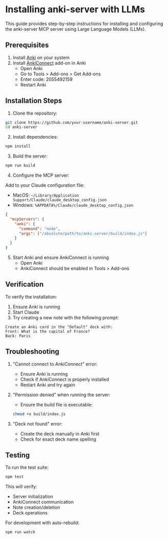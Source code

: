 # Installing anki-server with LLMs

This guide provides step-by-step instructions for installing and configuring the anki-server MCP server using Large Language Models (LLMs).

## Prerequisites

1. Install [Anki](https://apps.ankiweb.net/) on your system
2. Install [AnkiConnect](https://ankiweb.net/shared/info/2055492159) add-on in Anki
   - Open Anki
   - Go to Tools > Add-ons > Get Add-ons
   - Enter code: 2055492159
   - Restart Anki

## Installation Steps

1. Clone the repository:
```bash
git clone https://github.com/your-username/anki-server.git
cd anki-server
```

2. Install dependencies:
```bash
npm install
```

3. Build the server:
```bash
npm run build
```

4. Configure the MCP server:

Add to your Claude configuration file:
- MacOS: `~/Library/Application Support/Claude/claude_desktop_config.json`
- Windows: `%APPDATA%/Claude/claude_desktop_config.json`

```json
{
  "mcpServers": {
    "anki": {
      "command": "node",
      "args": ["/absolute/path/to/anki-server/build/index.js"]
    }
  }
}
```

5. Start Anki and ensure AnkiConnect is running
   - Open Anki
   - AnkiConnect should be enabled in Tools > Add-ons

## Verification

To verify the installation:

1. Ensure Anki is running
2. Start Claude
3. Try creating a new note with the following prompt:
```
Create an Anki card in the "Default" deck with:
Front: What is the capital of France?
Back: Paris
```

## Troubleshooting

1. "Cannot connect to AnkiConnect" error:
   - Ensure Anki is running
   - Check if AnkiConnect is properly installed
   - Restart Anki and try again

2. "Permission denied" when running the server:
   - Ensure the build file is executable:
   ```bash
   chmod +x build/index.js
   ```

3. "Deck not found" error:
   - Create the deck manually in Anki first
   - Check for exact deck name spelling

## Testing

To run the test suite:
```bash
npm test
```

This will verify:
- Server initialization
- AnkiConnect communication
- Note creation/deletion
- Deck operations

For development with auto-rebuild:
```bash
npm run watch
